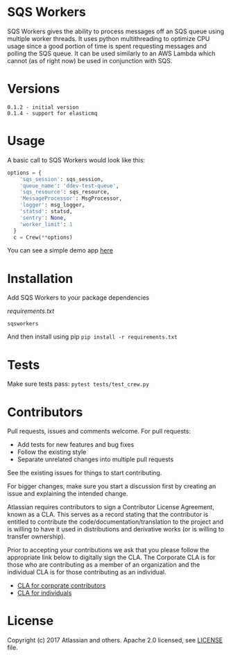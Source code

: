 SQS Workers
==============

SQS Workers gives the ability to process messages off an SQS queue using multiple worker threads.  It uses python multithreading to optimize CPU usage since a good portion of time is spent requesting messages and polling the SQS queue.  It can be used similarly to an AWS Lambda which cannot (as of right now) be used in conjunction with SQS.  

Versions
========

    0.1.2 - initial version
    0.1.4 - support for elasticmq

Usage
======

A basic call to SQS Workers would look like this:

```python
options = {
    'sqs_session': sqs_session,
    'queue_name': 'ddev-test-queue',
    'sqs_resource': sqs_resource,
    'MessageProcessor': MsgProcessor,
    'logger': msg_logger,
    'statsd': statsd,
    'sentry': None,
    'worker_limit': 1
  }
  c = Crew(**options)
```
You can see a simple demo app [here](demo/basic_message_processor.py)

Installation
============

Add SQS Workers to your package dependencies


*requirements.txt*
```
sqsworkers
```

And then install using pip
`pip install -r requirements.txt`


Tests
=====

Make sure tests pass: `pytest tests/test_crew.py`

Contributors
============

Pull requests, issues and comments welcome. For pull requests:

* Add tests for new features and bug fixes
* Follow the existing style
* Separate unrelated changes into multiple pull requests

See the existing issues for things to start contributing.

For bigger changes, make sure you start a discussion first by creating
an issue and explaining the intended change.

Atlassian requires contributors to sign a Contributor License Agreement,
known as a CLA. This serves as a record stating that the contributor is
entitled to contribute the code/documentation/translation to the project
and is willing to have it used in distributions and derivative works
(or is willing to transfer ownership).

Prior to accepting your contributions we ask that you please follow the appropriate
link below to digitally sign the CLA. The Corporate CLA is for those who are
contributing as a member of an organization and the individual CLA is for
those contributing as an individual.

* [CLA for corporate contributors](https://na2.docusign.net/Member/PowerFormSigning.aspx?PowerFormId=e1c17c66-ca4d-4aab-a953-2c231af4a20b)
* [CLA for individuals](https://na2.docusign.net/Member/PowerFormSigning.aspx?PowerFormId=3f94fbdc-2fbe-46ac-b14c-5d152700ae5d)

License
========

Copyright (c) 2017 Atlassian and others.
Apache 2.0 licensed, see [LICENSE](LICENSE) file.